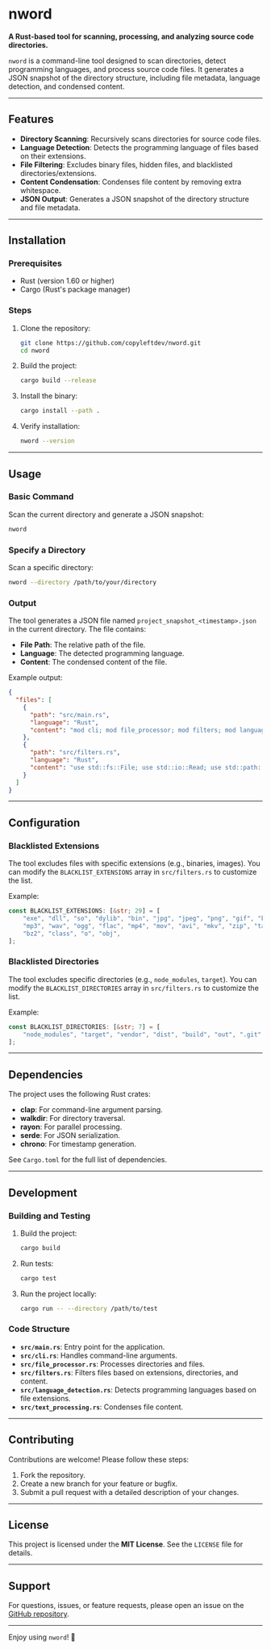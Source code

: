 # **nword**  
**A Rust-based tool for scanning, processing, and analyzing source code directories.**

`nword` is a command-line tool designed to scan directories, detect programming languages, and process source code files. It generates a JSON snapshot of the directory structure, including file metadata, language detection, and condensed content.

---

## **Features**
- **Directory Scanning**: Recursively scans directories for source code files.
- **Language Detection**: Detects the programming language of files based on their extensions.
- **File Filtering**: Excludes binary files, hidden files, and blacklisted directories/extensions.
- **Content Condensation**: Condenses file content by removing extra whitespace.
- **JSON Output**: Generates a JSON snapshot of the directory structure and file metadata.

---

## **Installation**

### **Prerequisites**
- Rust (version 1.60 or higher)
- Cargo (Rust's package manager)

### **Steps**
1. Clone the repository:
   ```bash
   git clone https://github.com/copyleftdev/nword.git
   cd nword
   ```

2. Build the project:
   ```bash
   cargo build --release
   ```

3. Install the binary:
   ```bash
   cargo install --path .
   ```

4. Verify installation:
   ```bash
   nword --version
   ```

---

## **Usage**

### **Basic Command**
Scan the current directory and generate a JSON snapshot:
```bash
nword
```

### **Specify a Directory**
Scan a specific directory:
```bash
nword --directory /path/to/your/directory
```

### **Output**
The tool generates a JSON file named `project_snapshot_<timestamp>.json` in the current directory. The file contains:
- **File Path**: The relative path of the file.
- **Language**: The detected programming language.
- **Content**: The condensed content of the file.

Example output:
```json
{
  "files": [
    {
      "path": "src/main.rs",
      "language": "Rust",
      "content": "mod cli; mod file_processor; mod filters; mod language_detection; mod text_processing; ..."
    },
    {
      "path": "src/filters.rs",
      "language": "Rust",
      "content": "use std::fs::File; use std::io::Read; use std::path::Component; ..."
    }
  ]
}
```

---

## **Configuration**

### **Blacklisted Extensions**
The tool excludes files with specific extensions (e.g., binaries, images). You can modify the `BLACKLIST_EXTENSIONS` array in `src/filters.rs` to customize the list.

Example:
```rust
const BLACKLIST_EXTENSIONS: [&str; 29] = [
    "exe", "dll", "so", "dylib", "bin", "jpg", "jpeg", "png", "gif", "bmp", "tiff", "ico",
    "mp3", "wav", "ogg", "flac", "mp4", "mov", "avi", "mkv", "zip", "tar", "gz", "rar", "7z",
    "bz2", "class", "o", "obj",
];
```

### **Blacklisted Directories**
The tool excludes specific directories (e.g., `node_modules`, `target`). You can modify the `BLACKLIST_DIRECTORIES` array in `src/filters.rs` to customize the list.

Example:
```rust
const BLACKLIST_DIRECTORIES: [&str; 7] = [
    "node_modules", "target", "vendor", "dist", "build", "out", ".git"
];
```

---

## **Dependencies**
The project uses the following Rust crates:
- **clap**: For command-line argument parsing.
- **walkdir**: For directory traversal.
- **rayon**: For parallel processing.
- **serde**: For JSON serialization.
- **chrono**: For timestamp generation.

See `Cargo.toml` for the full list of dependencies.

---

## **Development**

### **Building and Testing**
1. Build the project:
   ```bash
   cargo build
   ```

2. Run tests:
   ```bash
   cargo test
   ```

3. Run the project locally:
   ```bash
   cargo run -- --directory /path/to/test
   ```

### **Code Structure**
- **`src/main.rs`**: Entry point for the application.
- **`src/cli.rs`**: Handles command-line arguments.
- **`src/file_processor.rs`**: Processes directories and files.
- **`src/filters.rs`**: Filters files based on extensions, directories, and content.
- **`src/language_detection.rs`**: Detects programming languages based on file extensions.
- **`src/text_processing.rs`**: Condenses file content.

---

## **Contributing**
Contributions are welcome! Please follow these steps:
1. Fork the repository.
2. Create a new branch for your feature or bugfix.
3. Submit a pull request with a detailed description of your changes.

---

## **License**
This project is licensed under the **MIT License**. See the `LICENSE` file for details.

---

## **Support**
For questions, issues, or feature requests, please open an issue on the [GitHub repository](https://github.com/copyleftdev/nword/issues).

---

Enjoy using `nword`! 🚀
